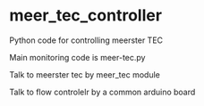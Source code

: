 # meer_tec_controller
Python code for controlling meerster TEC

Main monitoring code is meer-tec.py

Talk to meerster tec by meer_tec module

Talk to flow controlelr by a common arduino board
